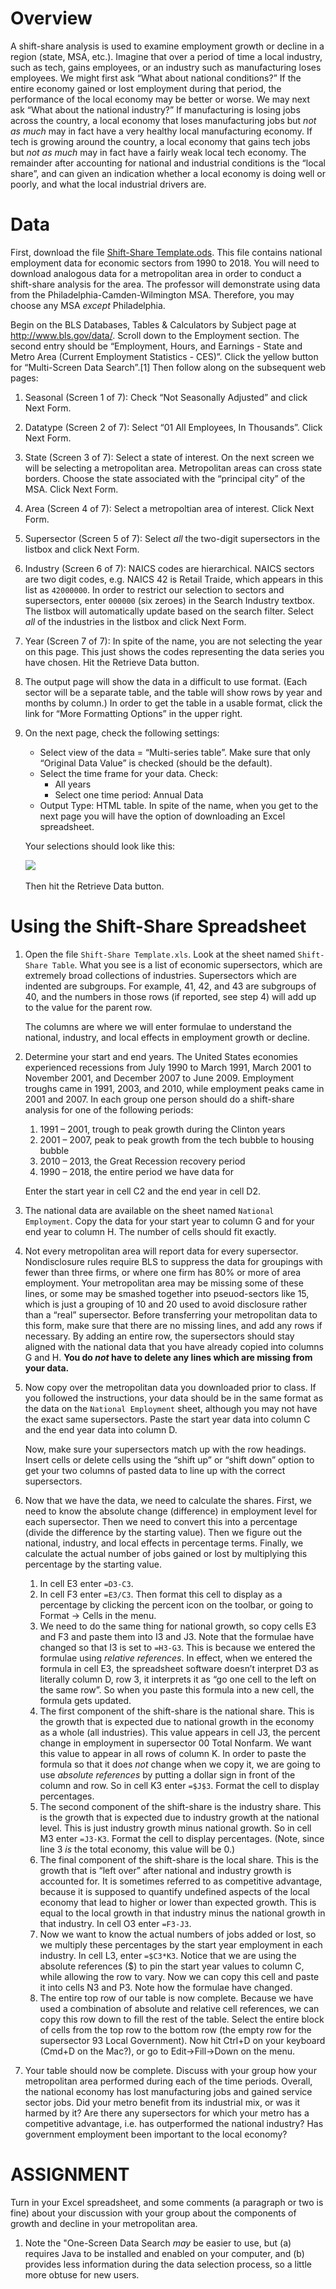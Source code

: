 # Overview

A shift-share analysis is used to examine employment growth or decline
in a region (state, MSA, etc.). Imagine that over a period of time a
local industry, such as tech, gains employees, or an industry such as
manufacturing loses employees. We might first ask “What about national
conditions?” If the entire economy gained or lost employment during that
period, the performance of the local economy may be better or worse. We
may next ask “What about the national industry?” If manufacturing is
losing jobs across the country, a local economy that loses manufacturing
jobs but *not as much* may in fact have a very healthy local
manufacturing economy. If tech is growing around the country, a local
economy that gains tech jobs but *not as much* may in fact have a fairly
weak local tech economy. The remainder after accounting for national and
industrial conditions is the “local share”, and can given an indication
whether a local economy is doing well or poorly, and what the local
industrial drivers are.

# Data

First, download the file [Shift-Share
Template.ods](https://github.com/temple-geography/census-gis/blob/master/Shift-Share%20Template.ods).
This file contains national employment data for economic sectors from
1990 to 2018. You will need to download analogous data for a
metropolitan area in order to conduct a shift-share analysis for the
area. The professor will demonstrate using data from the
Philadelphia-Camden-Wilmington MSA. Therefore, you may choose any MSA
*except* Philadelphia.

Begin on the BLS Databases, Tables & Calculators by Subject page at
<http://www.bls.gov/data/>. Scroll down to the Employment section. The
second entry should be “Employment, Hours, and Earnings - State and
Metro Area (Current Employment Statistics - CES)”. Click the yellow
button for “Multi-Screen Data Search”.\[1\] Then follow along on the
subsequent web pages:

1.  Seasonal (Screen 1 of 7): Check “Not Seasonally Adjusted” and click
    Next Form.

2.  Datatype (Screen 2 of 7): Select “01 All Employees, In Thousands”.
    Click Next Form.

3.  State (Screen 3 of 7): Select a state of interest. On the next
    screen we will be selecting a metropolitan area. Metropolitan areas
    can cross state borders. Choose the state associated with the
    “principal city” of the MSA. Click Next Form.

4.  Area (Screen 4 of 7): Select a metropoltian area of interest. Click
    Next Form.

5.  Supersector (Screen 5 of 7): Select *all* the two-digit supersectors
    in the listbox and click Next Form.

6.  Industry (Screen 6 of 7): NAICS codes are hierarchical. NAICS
    sectors are two digit codes, e.g. NAICS 42 is Retail Traide, which
    appears in this list as `42000000`. In order to restrict our
    selection to sectors and supersectors, enter `000000` (six zeroes) 
    in the Search Industry textbox. The listbox will automatically update 
    based on the search filter.
    Select *all* of the industries in the listbox and click Next Form.

7.  Year (Screen 7 of 7): In spite of the name, you are not selecting
    the year on this page. This just shows the codes representing the
    data series you have chosen. Hit the Retrieve Data button.

8.  The output page will show the data in a difficult to use format.
    (Each sector will be a separate table, and the table will show rows
    by year and months by column.) In order to get the table in a usable
    format, click the link for “More Formatting Options” in the upper
    right.

9.  On the next page, check the following settings:
    
      - Select view of the data = “Multi-series table”. Make sure that
        only “Original Data Value” is checked (should be the default).
      - Select the time frame for your data. Check:
          - All years
          - Select one time period: Annual Data
      - Output Type: HTML table. In spite of the name, when you get to
        the next page you will have the option of downloading an Excel
        spreadsheet.
    
    Your selections should look like this:
    
    ![](images/CES_download_final.png) 
    
    Then hit the Retrieve Data button.

# Using the Shift-Share Spreadsheet

1.  Open the file `Shift-Share Template.xls`. Look at the sheet named
    `Shift-Share Table`. What you see is a list of economic
    supersectors, which are extremely broad collections of industries.
    Supersectors which are indented are subgroups. For example, 41, 42,
    and 43 are subgroups of 40, and the numbers in those rows (if
    reported, see step 4) will add up to the value for the parent row.
    
    The columns are where we will enter formulae to understand the
    national, industry, and local effects in employment growth or
    decline.

2.  Determine your start and end years. The United States economies
    experienced recessions from July 1990 to March 1991, March 2001 to
    November 2001, and December 2007 to June 2009. Employment troughs
    came in 1991, 2003, and 2010, while employment peaks came in 2001
    and 2007. In each group one person should do a shift-share analysis
    for one of the following periods:
    
    1.  1991 – 2001, trough to peak growth during the Clinton years
    2.  2001 – 2007, peak to peak growth from the tech bubble to housing
        bubble
    3.  2010 – 2013, the Great Recession recovery period
    4.  1990 – 2018, the entire period we have data for
    
    Enter the start year in cell C2 and the end year in cell D2.

3.  The national data are available on the sheet named `National
    Employment`. Copy the data for your start year to column G and for
    your end year to column H. The number of cells should fit exactly.

4.  Not every metropolitan area will report data for every supersector.
    Nondisclosure rules require BLS to suppress the data for groupings
    with fewer than three firms, or where one firm has 80% or more of
    area employment. Your metropolitan area may be missing some of these
    lines, or some may be smashed together into pseuod-sectors like 15,
    which is just a grouping of 10 and 20 used to avoid disclosure
    rather than a “real” supersector. Before transferring your
    metropolitan data to this form, make sure that there are no missing
    lines, and add any rows if necessary. By adding an entire row, the
    supersectors should stay aligned with the national data that you
    have already copied into columns G and H. **You do *not* have to
    delete any lines which are missing from your data.**

5.  Now copy over the metropolitan data you downloaded prior to class.
    If you followed the instructions, your data should be in the same
    format as the data on the `National Employment` sheet, although you
    may not have the exact same supersectors. Paste the start year data
    into column C and the end year data into column D.
    
    Now, make sure your supersectors match up with the row headings.
    Insert cells or delete cells using the “shift up” or “shift down”
    option to get your two columns of pasted data to line up with the
    correct supersectors.

6.  Now that we have the data, we need to calculate the shares. First,
    we need to know the absolute change (difference) in employment level
    for each supersector. Then we need to convert this into a percentage
    (divide the difference by the starting value). Then we figure out
    the national, industry, and local effects in percentage terms.
    Finally, we calculate the actual number of jobs gained or lost by
    multiplying this percentage by the starting value.
    
    1.  In cell E3 enter `=D3-C3`.
    2.  In cell F3 enter `=E3/C3`. Then format this cell to display as a
        percentage by clicking the percent icon on the toolbar, or going
        to Format → Cells in the menu.
    3.  We need to do the same thing for national growth, so copy cells
        E3 and F3 and paste them into I3 and J3. Note that the formulae
        have changed so that I3 is set to `=H3-G3`. This is because we
        entered the formulae using *relative references*. In effect,
        when we entered the formula in cell E3, the spreadsheet software
        doesn’t interpret D3 as literally column D, row 3, it interprets
        it as “go one cell to the left on the same row”. So when you
        paste this formula into a new cell, the formula gets updated.
    4.  The first component of the shift-share is the national share.
        This is the growth that is expected due to national growth in
        the economy as a whole (all industries). This value appears in
        cell J3, the percent change in employment in supersector 00
        Total Nonfarm. We want this value to appear in all rows of
        column K. In order to paste the formula so that it does *not*
        change when we copy it, we are going to use *absolute
        references* by putting a dollar sign in front of the column and
        row. So in cell K3 enter `=$J$3`. Format the cell to display
        percentages.
    5.  The second component of the shift-share is the industry share.
        This is the growth that is expected due to industry growth at
        the national level. This is just industry growth minus national
        growth. So in cell M3 enter `=J3-K3`. Format the cell to display
        percentages. (Note, since line 3 *is* the total economy, this
        value will be 0.)
    6.  The final component of the shift-share is the local share. This
        is the growth that is “left over” after national and industry
        growth is accounted for. It is sometimes referred to as
        competitive advantage, because it is supposed to quantify
        undefined aspects of the local economy that lead to higher or
        lower than expected growth. This is equal to the local growth in
        that industry minus the national growth in that industry. In
        cell O3 enter `=F3-J3`.
    7.  Now we want to know the actual numbers of jobs added or lost, so
        we multiply these percentages by the start year employment in
        each industry. In cell L3, enter `=$C3*K3`. Notice that we are
        using the absolute references ($) to pin the start year values
        to column C, while allowing the row to vary. Now we can copy
        this cell and paste it into cells N3 and P3. Note how the
        formulae have changed.
    8.  The entire top row of our table is now complete. Because we have
        used a combination of absolute and relative cell references, we
        can copy this row down to fill the rest of the table. Select the
        entire block of cells from the top row to the bottom row (the
        empty row for the supersector 93 Local Government). Now hit
        Ctrl+D on your keyboard (Cmd+D on the Mac?), or go to
        Edit→Fill→Down on the menu.

7.  Your table should now be complete. Discuss with your group how your
    metropolitan area performed during each of the time periods.
    Overall, the national economy has lost manufacturing jobs and gained
    service sector jobs. Did your metro benefit from its industrial mix,
    or was it harmed by it? Are there any supersectors for which your
    metro has a competitive advantage, i.e. has outperformed the
    national industry? Has government employment been important to the
    local economy?

# ASSIGNMENT

Turn in your Excel spreadsheet, and some comments (a paragraph or two is
fine) about your discussion with your group about the components of
growth and decline in your metropolitan area.

1.  Note the "One-Screen Data Search *may* be easier to use, but (a)
    requires Java to be installed and enabled on your computer, and (b)
    provides less information during the data selection process, so a
    little more obtuse for new users.
